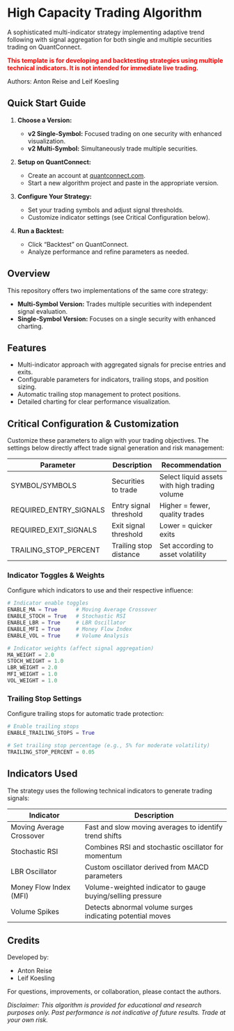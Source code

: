 # High Capacity Trading Algorithm

A sophisticated multi-indicator strategy implementing adaptive trend following with signal aggregation for both single and multiple securities trading on QuantConnect.

<span style="color:red;"><strong>This template is for developing and backtesting strategies using multiple technical indicators. It is not intended for immediate live trading.</strong></span>

Authors: Anton Reise and Leif Koesling

## Quick Start Guide

1. **Choose a Version:**
   - **v2 Single-Symbol:** Focused trading on one security with enhanced visualization.
   - **v2 Multi-Symbol:** Simultaneously trade multiple securities.

2. **Setup on QuantConnect:**
   - Create an account at [quantconnect.com](https://www.quantconnect.com).
   - Start a new algorithm project and paste in the appropriate version.

3. **Configure Your Strategy:**
   - Set your trading symbols and adjust signal thresholds.
   - Customize indicator settings (see Critical Configuration below).

4. **Run a Backtest:**
   - Click “Backtest” on QuantConnect.
   - Analyze performance and refine parameters as needed.

## Overview

This repository offers two implementations of the same core strategy:
- **Multi-Symbol Version:** Trades multiple securities with independent signal evaluation.
- **Single-Symbol Version:** Focuses on a single security with enhanced charting.

## Features

- Multi-indicator approach with aggregated signals for precise entries and exits.
- Configurable parameters for indicators, trailing stops, and position sizing.
- Automatic trailing stop management to protect positions.
- Detailed charting for clear performance visualization.

## Critical Configuration & Customization

Customize these parameters to align with your trading objectives. The settings below directly affect trade signal generation and risk management:

| Parameter                  | Description                           | Recommendation                                  |
| -------------------------- | ------------------------------------- | ----------------------------------------------- |
| SYMBOL/SYMBOLS             | Securities to trade                   | Select liquid assets with high trading volume   |
| REQUIRED_ENTRY_SIGNALS     | Entry signal threshold                | Higher = fewer, quality trades                  |
| REQUIRED_EXIT_SIGNALS      | Exit signal threshold                 | Lower = quicker exits                           |
| TRAILING_STOP_PERCENT      | Trailing stop distance                | Set according to asset volatility               |

### Indicator Toggles & Weights

Configure which indicators to use and their respective influence:

```python
# Indicator enable toggles
ENABLE_MA = True      # Moving Average Crossover
ENABLE_STOCH = True   # Stochastic RSI
ENABLE_LBR = True     # LBR Oscillator
ENABLE_MFI = True     # Money Flow Index
ENABLE_VOL = True     # Volume Analysis

# Indicator weights (affect signal aggregation)
MA_WEIGHT = 2.0       
STOCH_WEIGHT = 1.0    
LBR_WEIGHT = 2.0      
MFI_WEIGHT = 1.0      
VOL_WEIGHT = 1.0
```

### Trailing Stop Settings

Configure trailing stops for automatic trade protection:

```python
# Enable trailing stops
ENABLE_TRAILING_STOPS = True

# Set trailing stop percentage (e.g., 5% for moderate volatility)
TRAILING_STOP_PERCENT = 0.05
```

## Indicators Used

The strategy uses the following technical indicators to generate trading signals:

| Indicator                | Description                                                 |
| ------------------------ | ----------------------------------------------------------- |
| Moving Average Crossover | Fast and slow moving averages to identify trend shifts      |
| Stochastic RSI           | Combines RSI and stochastic oscillator for momentum         |
| LBR Oscillator           | Custom oscillator derived from MACD parameters              |
| Money Flow Index (MFI)   | Volume-weighted indicator to gauge buying/selling pressure    |
| Volume Spikes            | Detects abnormal volume surges indicating potential moves     |

## Credits

Developed by:
- Anton Reise
- Leif Koesling

For questions, improvements, or collaboration, please contact the authors.

_Disclaimer: This algorithm is provided for educational and research purposes only. Past performance is not indicative of future results. Trade at your own risk._

